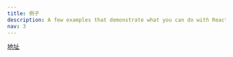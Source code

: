 ```yaml
---
title: 例子
description: A few examples that demonstrate what you can do with React Three Fiber
nav: 3
---
```


[地址](https://docs.pmnd.rs/react-three-fiber/getting-started/examples)